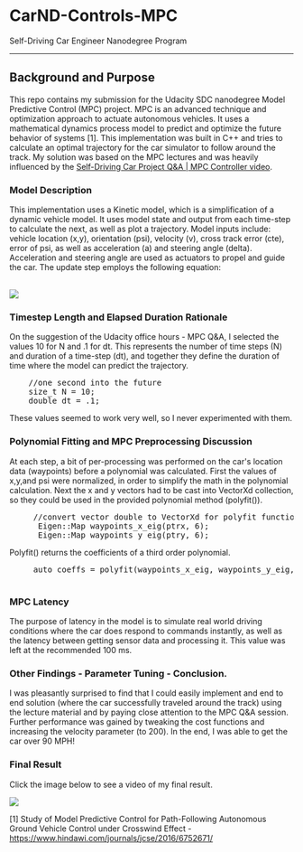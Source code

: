 # CarND-Controls-MPC
Self-Driving Car Engineer Nanodegree Program

---

## Background and Purpose
This repo contains my submission for the Udacity SDC nanodegree Model Predictive Control (MPC) project. MPC is an advanced technique and optimization approach to actuate autonomous vehicles. It uses a mathematical dynamics process model to predict and optimize the future behavior of systems [1]. This implementation was built in C++ and tries to calculate an optimal trajectory for the car simulator to follow around the track. My solution was based on the MPC lectures and was heavily influenced by the <a href='https://www.youtube.com/watch?v=bOQuhpz3YfU&feature=youtu.be'> Self-Driving Car Project Q&A | MPC Controller video</a>.


### Model Description 
This implementation uses a Kinetic model, which is a simplification of a dynamic vehicle model. It uses model state and output from each time-step to calculate the next, as well as plot a trajectory. Model inputs include: vehicle location (x,y), orientation (psi), velocity (v), cross track error (cte), error of psi, as well as acceleration (a) and steering angle (delta). Acceleration and steering angle are used as actuators to propel and guide the car. The update step employs the following equation:

<br>
<img src="https://github.com/joshpierro/self-driving-car-term2/blob/master/p5/images/update.png"/>
<br>

### Timestep Length and Elapsed Duration Rationale
On the suggestion of the Udacity office hours - MPC Q&A, I selected the values 10 for N and .1 for dt. This represents the number of time steps (N) and duration of a time-step (dt), and together they define the duration of time where the model can predict the trajectory. 

<pre>
    //one second into the future
    size_t N = 10;
    double dt = .1;
</pre>

These values seemed to work very well, so I never experimented with them. 

### Polynomial Fitting and MPC Preprocessing Discussion 
At each step, a bit of per-processing was performed on the car's location data (waypoints) before a polynomial was calculated. First the values of x,y,and psi were normalized, in order to simplify the math in the polynomial calculation. Next the x and y vectors had to be cast into VectorXd collection, so they could be used in the provided polynomial method (polyfit()). 

<pre>
     //convert vector double to VectorXd for polyfit function
      Eigen::Map<Eigen::VectorXd> waypoints_x_eig(ptrx, 6);
      Eigen::Map<Eigen::VectorXd> waypoints_y_eig(ptry, 6);
</pre>
 
 Polyfit() returns the coefficients of a third order polynomial. 
 
 <pre>
     auto coeffs = polyfit(waypoints_x_eig, waypoints_y_eig, 3);
 </pre> 
 
 
### MPC Latency
The purpose of latency in the model is to simulate real world driving conditions where the car does respond to commands instantly, as well as the latency between getting sensor data and processing it. This value was left at the recommended 100 ms. 

### Other Findings - Parameter Tuning - Conclusion.  
I was pleasantly surprised to find that I could easily implement and end to end solution (where the car successfully traveled around the track) using the lecture material and by paying close attention to the MPC Q&A session. Further performance was gained by tweaking the cost functions and increasing the velocity parameter (to 200). In the end, I was able to get the car over 90 MPH! 

### Final Result
Click the image below to see a video of my final result.

<a href="https://youtu.be/6SooeFUN2fM" target="_blank">
<img src="https://github.com/joshpierro/self-driving-car-term2/blob/master/p5/images/96mph.png"/>
</a>
<br>

[1] Study of Model Predictive Control for Path-Following Autonomous Ground Vehicle Control under Crosswind Effect - https://www.hindawi.com/journals/jcse/2016/6752671/
